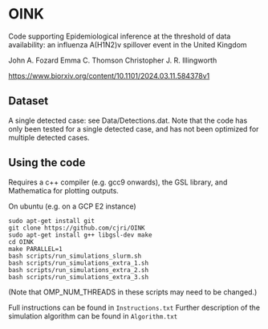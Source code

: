 # OINK

Code supporting Epidemiological inference at the threshold of data availability: an influenza A(H1N2)v spillover event in the United Kingdom 

John A. Fozard Emma C. Thomson Christopher J. R. Illingworth 

https://www.biorxiv.org/content/10.1101/2024.03.11.584378v1

## Dataset

A single detected case: see Data/Detections.dat. Note that the code has only been tested for a single detected case, and has not been optimized for multiple detected cases.

## Using the code

Requires a c++ compiler (e.g. gcc9 onwards), the GSL library, and Mathematica for plotting outputs.

On ubuntu (e.g. on a GCP E2 instance)
```
sudo apt-get install git
git clone https://github.com/cjri/OINK
sudo apt-get install g++ libgsl-dev make
cd OINK
make PARALLEL=1
bash scripts/run_simulations_slurm.sh
bash scripts/run_simulations_extra_1.sh
bash scripts/run_simulations_extra_2.sh
bash scripts/run_simulations_extra_3.sh
```
(Note that OMP_NUM_THREADS in these scripts may need to be changed.)

Full instructions can be found in `Instructions.txt`
Further description of the simulation algorithm can be found in `Algorithm.txt`


